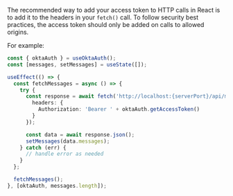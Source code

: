 The recommended way to add your access token to HTTP calls in React is to add it to the headers in your `fetch()` call. To follow security best practices, the access token should only be added on calls to allowed origins.

For example:

```ts
const { oktaAuth } = useOktaAuth();
const [messages, setMessages] = useState([]);

useEffect(() => {
  const fetchMessages = async () => {
    try {
      const response = await fetch('http://localhost:{serverPort}/api/messages', {
        headers: {
          Authorization: 'Bearer ' + oktaAuth.getAccessToken()
        }
      });

      const data = await response.json();
      setMessages(data.messages);
    } catch (err) {
      // handle error as needed
    }
  };

  fetchMessages();
}, [oktaAuth, messages.length]);
```
